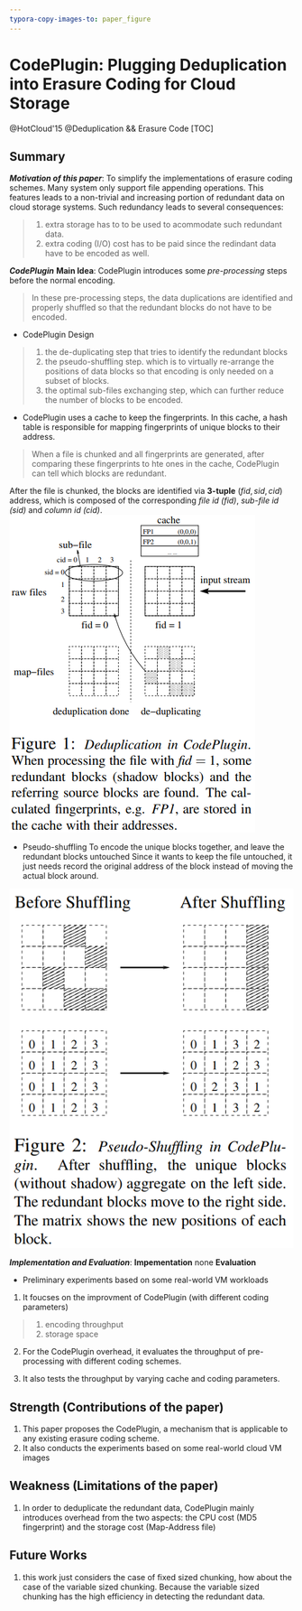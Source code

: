 ```yaml
---
typora-copy-images-to: paper_figure
---
```

# CodePlugin: Plugging Deduplication into Erasure Coding for Cloud Storage
@HotCloud'15 @Deduplication && Erasure Code 
[TOC]
## Summary
***Motivation of this paper***: To simplify the implementations of erasure coding schemes. Many system only support file appending operations. This features leads to a non-trivial and increasing portion of redundant data on cloud storage systems.
Such redundancy leads to several consequences:
>1. extra storage has to to be used to acommodate such redundant data.
>2. extra coding (I/O) cost has to be paid since the redindant data have to be encoded as well.

***CodePlugin***
**Main Idea**: CodePlugin introduces some *pre-processing* steps before the normal encoding.
> In these pre-processing steps, the data duplications are identified and properly shuffled so that the redundant blocks do not have to be encoded. 

- CodePlugin Design
>1. the de-duplicating step that tries to identify the redundant blocks
>2. the pseudo-shuffling step. which is to virtually re-arrange the positions of data blocks so that encoding is only needed on a subset of blocks.
>3. the optimal sub-files exchanging step, which can further reduce the number of blocks to be encoded.

- CodePlugin uses a cache to keep the fingerprints. In this cache, a hash table is responsible for mapping fingerprints of unique blocks to their address.
> When a file is chunked and all fingerprints are generated, after comparing these fingerprints to hte ones in the cache, CodePlugin can tell which blocks are redundant.


After the file is chunked, the blocks are identified via **3-tuple** $(fid, sid, cid)$ address, which is composed of the corresponding *file id (fid)*, *sub-file id (sid)* and *column id (cid)*. 
![1538214740187](paper_figure/1538214740187.png)

- Pseudo-shuffling
To encode the unique blocks together, and leave the redundant blocks untouched 
Since it wants to keep the file untouched, it just needs record the original address of the block instead of moving the actual block around.

![1538237284824](paper_figure/1538237284824.png)

***Implementation and Evaluation***:
**Impementation**
none
**Evaluation**

- Preliminary experiments based on some real-world VM workloads
1. It foucses on the improvment of CodePlugin (with different coding parameters)
>1. encoding throughput
>2. storage space

2. For the CodePlugin overhead, it evaluates the throughput of pre-processing with different coding schemes. 

3. It also tests the throughput by varying cache and coding parameters.

## Strength (Contributions of the paper)
1. This paper proposes the CodePlugin, a mechanism that is applicable to any existing erasure coding scheme.
2. It also conducts the experiments based on some real-world cloud VM images
## Weakness (Limitations of the paper)
1. In order to deduplicate the redundant data, CodePlugin mainly introduces overhead from the two aspects: the CPU cost (MD5 fingerprint) and the storage cost (Map-Address file)
## Future Works
1. this work just considers the case of fixed sized chunking, how about the case of the variable sized chunking. Because the variable sized chunking has the high efficiency in detecting the redundant data.